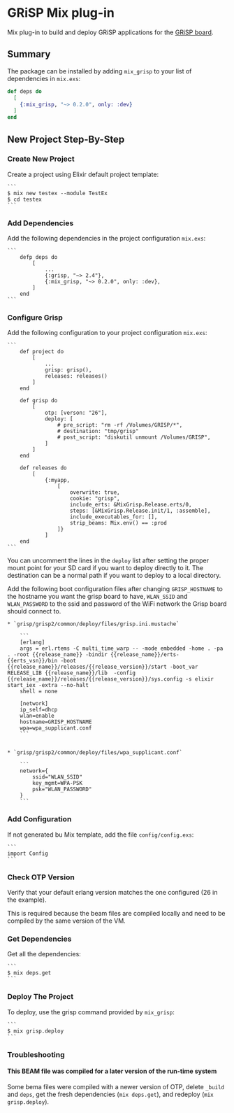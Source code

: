 # GRiSP Mix plug-in

Mix plug-in to build and deploy GRiSP applications for the [GRiSP board][grisp].

## Summary

The package can be installed by adding `mix_grisp` to your list of dependencies
in `mix.exs`:

```elixir
def deps do
  [
    {:mix_grisp, "~> 0.2.0", only: :dev}
  ]
end
```

## New Project Step-By-Step

### Create New Project

Create a project using Elixir default project template:

    ```
    $ mix new testex --module TestEx
    $ cd testex
    ```

### Add Dependencies

Add the following dependencies in the project configuration `mix.exs`:

    ```
        defp deps do
            [
                ...
                {:grisp, "~> 2.4"},
                {:mix_grisp, "~> 0.2.0", only: :dev},
            ]
        end
    ```

### Configure Grisp

Add the following configuration to your project configuration `mix.exs`:

    ```
        def project do
            [
                ...
                grisp: grisp(),
                releases: releases()
            ]
        end

        def grisp do
            [
                otp: [verson: "26"],
                deploy: [
                    # pre_script: "rm -rf /Volumes/GRISP/*",
                    # destination: "tmp/grisp"
                    # post_script: "diskutil unmount /Volumes/GRISP",
                ]
            ]
        end

        def releases do
            [
                {:myapp,
                    [
                        overwrite: true,
                        cookie: "grisp",
                        include_erts: &MixGrisp.Release.erts/0,
                        steps: [&MixGrisp.Release.init/1, :assemble],
                        include_executables_for: [],
                        strip_beams: Mix.env() == :prod
                    ]}
                ]
        end
    ```

You can uncomment the lines in the `deploy` list after setting the proper mount
point for your SD card if you want to deploy directly to it. The destination can be
a normal path if you want to deploy to a local directory.

Add the following boot configuration files after changing `GRISP_HOSTNAME` to
the hostname you want the grisp board to have, `WLAN_SSID` and `WLAN_PASSWORD`
to the ssid and password of the WiFi network the Grisp board should connect to.

    * `grisp/grisp2/common/deploy/files/grisp.ini.mustache`

        ```
        [erlang]
        args = erl.rtems -C multi_time_warp -- -mode embedded -home . -pa . -root {{release_name}} -bindir {{release_name}}/erts-{{erts_vsn}}/bin -boot {{release_name}}/releases/{{release_version}}/start -boot_var RELEASE_LIB {{release_name}}/lib  -config {{release_name}}/releases/{{release_version}}/sys.config -s elixir start_iex -extra --no-halt
        shell = none

        [network]
        ip_self=dhcp
        wlan=enable
        hostname=GRISP_HOSTNAME
        wpa=wpa_supplicant.conf
        ```


    * `grisp/grisp2/common/deploy/files/wpa_supplicant.conf`

        ```
        network={
            ssid="WLAN_SSID"
            key_mgmt=WPA-PSK
            psk="WLAN_PASSWORD"
        }
        ```

### Add Configuration

If not generated bu Mix template, add the file `config/config.exs`:

    ```
    import Config
    ```

### Check OTP Version

Verify that your default erlang version matches the one configured
(26 in the example).

This is required because the beam files are compiled locally and need to be
compiled by the same version of the VM.

### Get Dependencies

Get all the dependencies:

    ```
    $ mix deps.get
    ```

### Deploy The Project

To deploy, use the grisp command provided by `mix_grisp`:

    ```
    $ mix grisp.deploy
    ```

### Troubleshooting

#### This BEAM file was compiled for a later version of the run-time system

Some bema files were compiled with a newer version of OTP, delete `_build` and
`deps`, get the fresh dependencies (`mix deps.get`), and redeploy
(`mix grisp.deploy`).

[grisp]: https://www.grisp.org
